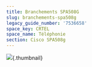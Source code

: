 ```yaml
---
title: Branchements SPA508G
slug: branchements-spa508g
legacy_guide_number: '7536658'
space_key: CRTEL
space_name: Téléphonie
section: Cisco SPA508g
---
```


![](/plugins/servlet/confluence/placeholder/unknown-macro?name=includeplus&locale=en_GB&version=2){.thumbnail}
